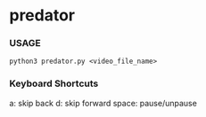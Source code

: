 # predator

### USAGE

```python3 predator.py <video_file_name>```


### Keyboard Shortcuts

a: skip back
d: skip forward
space: pause/unpause
